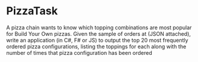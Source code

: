 # PizzaTask



A pizza chain wants to know which topping combinations are most popular for Build Your Own pizzas.
Given the sample of orders at (JSON attached), write an application (in C#, F# or JS) to output the top 20 most frequently ordered pizza configurations, listing the toppings for each along with the number of times that pizza configuration has been ordered

